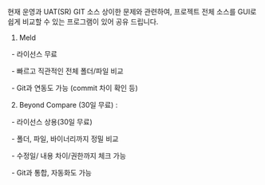 현재 운영과 UAT(SR) GIT 소스 상이한 문제와 관련하여, 프로젝트 전체 소스를 GUI로 쉽게 비교할 수 있는 프로그램이 있어 공유 드립니다.

1. Meld

  - 라이선스 무료

  - 빠르고 직관적인 전체 폴더/파일 비교

  - Git과 연동도 가능 (commit 차이 확인 등)

2. Beyond Compare (30일 무료) : 

  - 라이선스 상용(30일 무료)

  - 폴더, 파일, 바이너리까지 정밀 비교

  - 수정일/ 내용 차이/권한까지 체크 가능

  - Git과 통합, 자동화도 가능